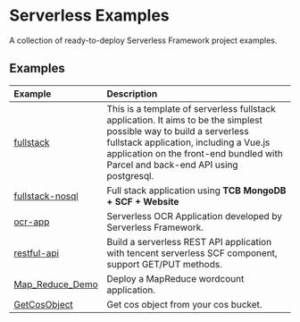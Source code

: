 # Serverless Examples

A collection of ready-to-deploy Serverless Framework project examples.

## Examples

| Example                                                                                      | Description                                                                                                                                                                                                                                         |
| :------------------------------------------------------------------------------------------- | :-------------------------------------------------------------------------------------------------------------------------------------------------------------------------------------------------------------------------------------------------- |
| [fullstack](https://github.com/serverless-components/tencent-examples/tree/master/fullstack) | This is a template of serverless fullstack application. It aims to be the simplest possible way to build a serverless fullstack application, including a Vue.js application on the front-end bundled with Parcel and back-end API using postgresql. |
|[fullstack-nosql](https://github.com/serverless-components/tencent-examples/tree/master/fullstack-nosql) | Full stack application using **TCB MongoDB + SCF + Website** |
| [ocr-app](https://github.com/serverless-components/tencent-examples/tree/master/ocr-app)| Serverless OCR Application developed by Serverless Framework. |
|[restful-api](https://github.com/serverless-components/tencent-examples/tree/master/restful-api)|Build a serverless REST API application with tencent serverless SCF component, support GET/PUT methods.|
|[Map_Reduce_Demo](https://github.com/serverless-components/tencent-examples/tree/master/Map_Reduce_Demo)|Deploy a MapReduce wordcount application.|
|[GetCosObject](https://github.com/Jiachen0417/tencent-examples/tree/master/get-cos-object)|Get cos object from your cos bucket.|
